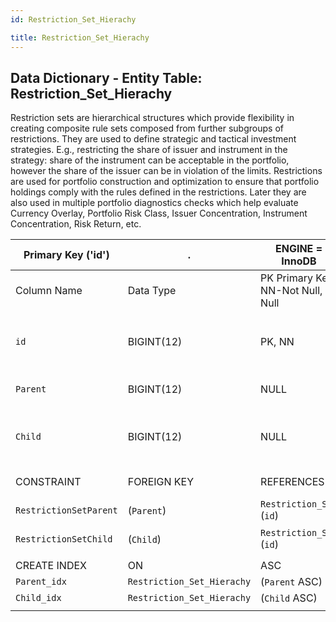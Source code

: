 ```yaml
---
id: Restriction_Set_Hierachy

title: Restriction_Set_Hierachy
---
```


## Data Dictionary - Entity Table: Restriction_Set_Hierachy

Restriction sets are hierarchical structures which provide flexibility in creating composite rule sets composed from further subgroups of restrictions. 
They are used to define strategic and tactical investment strategies. E.g., restricting the share of issuer and instrument in the strategy: share of the instrument can be acceptable in the portfolio, however the share of the issuer can be in violation of the limits. 
Restrictions are used for portfolio construction and optimization to ensure that portfolio holdings comply with the rules defined in the restrictions. Later they are also used in multiple portfolio diagnostics checks which help evaluate Currency Overlay, Portfolio Risk Class, Issuer Concentration, Instrument Concentration, Risk Return, etc. 

| Primary Key ('id')|.|ENGINE = InnoDB|.|.|
|---|---|---|---|---|
|Column Name|Data Type|PK Primary Key, NN-Not Null, Null|Example|Comments|
||
|`id`|BIGINT(12)|PK, NN|1|PrimaryKey-ID, Not Null (auto creates)|
|`Parent`|BIGINT(12)|NULL|1|Top of hierarchy (parent)|
|`Child`|BIGINT(12)|NULL|2|Under parent hierarchy (child)|
||
|CONSTRAINT|FOREIGN KEY|REFERENCES|ON DELETE|ON UPDATE|
|`RestrictionSetParent`|(`Parent`)|`Restriction_Set` (`id`)| NO ACTION|NO ACTION|
|`RestrictionSetChild`|(`Child`)|`Restriction_Set` (`id`)| NO ACTION|NO ACTION|
||
|CREATE INDEX|ON|ASC|VISABLE|.|
|`Parent_idx`|`Restriction_Set_Hierachy`|(`Parent` ASC)| VISIBLE|.|
|`Child_idx`|`Restriction_Set_Hierachy`|(`Child` ASC)| VISIBLE|.|
||
 
